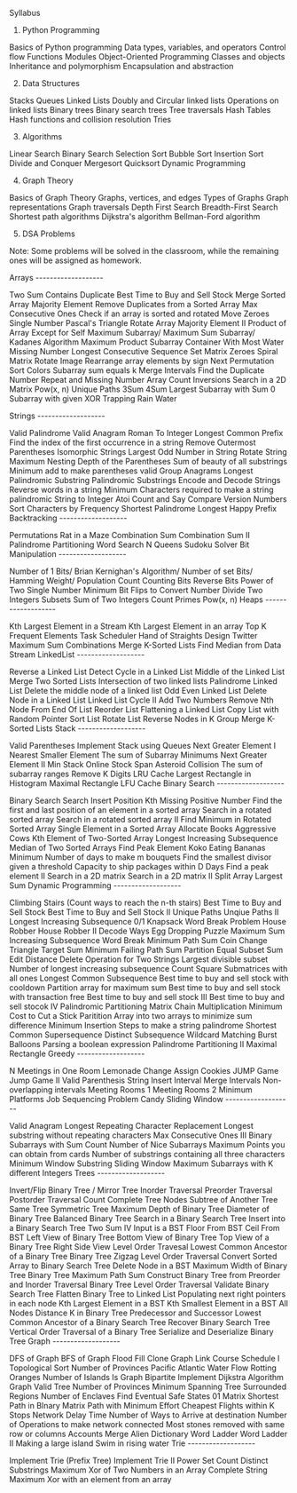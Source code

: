 Syllabus

1. Python Programming

Basics of Python programming
Data types, variables, and operators
Control flow
Functions
Modules
Object-Oriented Programming
Classes and objects
Inheritance and polymorphism
Encapsulation and abstraction

2. Data Structures

Stacks
Queues
Linked Lists
Doubly and Circular linked lists
Operations on linked lists
Binary trees
Binary search trees
Tree traversals
Hash Tables
Hash functions and collision resolution
Tries

3. Algorithms

Linear Search
Binary Search
Selection Sort
Bubble Sort
Insertion Sort
Divide and Conquer
Mergesort
Quicksort
Dynamic Programming

4. Graph Theory

Basics of Graph Theory
Graphs, vertices, and edges
Types of Graphs
Graph representations
Graph traversals
Depth First Search
Breadth-First Search
Shortest path algorithms
Dijkstra's algorithm
Bellman-Ford algorithm

5. DSA Problems

Note: Some problems will be solved in the classroom, while the remaining ones will be assigned as homework.

Arrays -------------------

Two Sum
Contains Duplicate
Best Time to Buy and Sell Stock
Merge Sorted Array
Majority Element
Remove Duplicates from a Sorted Array
Max Consecutive Ones
Check if an array is sorted and rotated
Move Zeroes
Single Number
Pascal's Triangle
Rotate Array
Majority Element II
Product of Array Except for Self
Maximum Subarray/ Maximum Sum Subarray/ Kadanes Algorithm
Maximum Product Subarray
Container With Most Water
Missing Number
Longest Consecutive Sequence
Set Matrix Zeroes
Spiral Matrix
Rotate Image
Rearrange array elements by sign
Next Permutation
Sort Colors
Subarray sum equals k
Merge Intervals
Find the Duplicate Number
Repeat and Missing Number Array
Count Inversions
Search in a 2D Matrix
Pow(x, n)
Unique Paths
3Sum
4Sum
Largest Subarray with Sum 0
Subarray with given XOR
Trapping Rain Water

Strings -------------------

Valid Palindrome
Valid Anagram
Roman To Integer
Longest Common Prefix
Find the index of the first occurrence in a string
Remove Outermost Parentheses
Isomorphic Strings
Largest Odd Number in String
Rotate String
Maximum Nesting Depth of the Parentheses
Sum of beauty of all substrings
Minimum add to make parentheses valid
Group Anagrams
Longest Palindromic Substring
Palindromic Substrings
Encode and Decode Strings
Reverse words in a string
Minimum Characters required to make a string palindromic
String to Integer Atoi
Count and Say
Compare Version Numbers
Sort Characters by Frequency
Shortest Palindrome
Longest Happy Prefix
Backtracking -------------------

Permutations
Rat in a Maze
Combination Sum
Combination Sum II
Palindrome Partitioning
Word Search
N Queens
Sudoku Solver
Bit Manipulation -------------------

Number of 1 Bits/ Brian Kernighan's Algorithm/ Number of set Bits/ Hamming Weight/ Population Count
Counting Bits
Reverse Bits
Power of Two
Single Number
Minimum Bit Flips to Convert Number
Divide Two Integers
Subsets
Sum of Two Integers
Count Primes
Pow(x, n)
Heaps -------------------

Kth Largest Element in a Stream
Kth Largest Element in an array
Top K Frequent Elements
Task Scheduler
Hand of Straights
Design Twitter
Maximum Sum Combinations
Merge K-Sorted Lists
Find Median from Data Stream
LinkedList -------------------

Reverse a Linked List
Detect Cycle in a Linked List
Middle of the Linked List
Merge Two Sorted Lists
Intersection of two linked lists
Palindrome Linked List
Delete the middle node of a linked list
Odd Even Linked List
Delete Node in a Linked List
Linked List Cycle II
Add Two Numbers
Remove Nth Node From End Of List
Reorder List
Flattening a Linked List
Copy List with Random Pointer
Sort List
Rotate List
Reverse Nodes in K Group
Merge K-Sorted Lists
Stack -------------------

Valid Parentheses
Implement Stack using Queues
Next Greater Element I
Nearest Smaller Element
The sum of Subarray Minimums
Next Greater Element II
Min Stack
Online Stock Span
Asteroid Collision
The sum of subarray ranges
Remove K Digits
LRU Cache
Largest Rectangle in Histogram
Maximal Rectangle
LFU Cache
Binary Search -------------------

Binary Search
Search Insert Position
Kth Missing Positive Number
Find the first and last position of an element in a sorted array
Search in a rotated sorted array
Search in a rotated sorted array II
Find Minimum in Rotated Sorted Array
Single Element in a Sorted Array
Allocate Books
Aggressive Cows
Kth Element of Two-Sorted Array
Longest Increasing Subsequence
Median of Two Sorted Arrays
Find Peak Element
Koko Eating Bananas
Minimum Number of days to make m bouquets
Find the smallest divisor given a threshold
Capacity to ship packages within D Days
Find a peak element II
Search in a 2D matrix
Search in a 2D matrix II
Split Array Largest Sum
Dynamic Programming -------------------

Climbing Stairs (Count ways to reach the n-th stairs)
Best Time to Buy and Sell Stock
Best Time to Buy and Sell Stock II
Unique Paths
Unqiue Paths II
Longest Increasing Subsequence
0/1 Knapsack
Word Break Problem
House Robber
House Robber II
Decode Ways
Egg Dropping Puzzle
Maximum Sum Increasing Subsequence
Word Break
Minimum Path Sum
Coin Change
Triangle
Target Sum
Minimum Failing Path Sum
Partition Equal Subset Sum
Edit Distance
Delete Operation for Two Strings
Largest divisible subset
Number of longest increasing subsequence
Count Square Submatrices with all ones
Longest Common Subsequence
Best time to buy and sell stock with cooldown
Partition array for maximum sum
Best time to buy and sell stock with transaction free
Best time to buy and sell stock III
Best time to buy and sell stocok IV
Palindromic Partitioning
Matrix Chain Multiplication
Minimum Cost to Cut a Stick
Paritition Array into two arrays to minimize sum difference
Minimum Insertion Steps to make a string palindrome
Shortest Common Supersequence
Distinct Subsequence
Wildcard Matching
Burst Balloons
Parsing a boolean expression
Palindrome Partitioning II
Maximal Rectangle
Greedy -------------------

N Meetings in One Room
Lemonade Change
Assign Cookies
JUMP Game
Jump Game II
Valid Parenthesis String
Insert Interval
Merge Intervals
Non-overlapping intervals
Meeting Rooms 1
Meeting Rooms 2
Minimum Platforms
Job Sequencing Problem
Candy
Sliding Window -------------------

Valid Anagram
Longest Repeating Character Replacement
Longest substring without repeating characters
Max Consecutive Ones III
Binary Subarrays with Sum
Count Number of Nice Subarrays
Maximum Points you can obtain from cards
Number of substrings containing all three characters
Minimum Window Substring
Sliding Window Maximum
Subarrays with K different Integers
Trees -------------------

Invert/Flip Binary Tree / Mirror Tree
Inorder Traversal
Preorder Traversal
Postorder Traversal
Count Complete Tree Nodes
Subtree of Another Tree
Same Tree
Symmetric Tree
Maximum Depth of Binary Tree
Diameter of Binary Tree
Balanced Binary Tree
Search in a Binary Search Tree
Insert into a Binary Search Tree
Two Sum IV Input is a BST
Floor From BST
Ceil From BST
Left View of Binary Tree
Bottom View of Binary Tree
Top View of a Binary Tree
Right Side View
Level Order Travesal
Lowest Common Ancestor of a Binary Tree
Binary Tree Zigzag Level Order Traversal
Convert Sorted Array to Binary Search Tree
Delete Node in a BST
Maximum Width of Binary Tree
Binary Tree Maximum Path Sum
Construct Binary Tree from Preorder and Inorder Traversal
Binary Tree Level Order Traversal
Validate Binary Search Tree
Flatten Binary Tree to Linked List
Populating next right pointers in each node
Kth Largest Element in a BST
Kth Smallest Element in a BST
All Nodes Distance K in Binary Tree
Predecessor and Successor
Lowest Common Ancestor of a Binary Search Tree
Recover Binary Search Tree
Vertical Order Traversal of a Binary Tree
Serialize and Deserialize Binary Tree
Graph -------------------

DFS of Graph
BFS of Graph
Flood Fill
Clone Graph Link
Course Schedule I
Topological Sort
Number of Provinces
Pacific Atlantic Water Flow
Rotting Oranges
Number of Islands
Is Graph Bipartite
Implement Dijkstra Algorithm
Graph Valid Tree
Number of Provinces
Minimum Spanning Tree
Surrounded Regions
Number of Enclaves
Find Eventual Safe States
01 Matrix
Shortest Path in BInary Matrix
Path with Minimum Effort
Cheapest Flights within K Stops
Network Delay Time
Number of Ways to Arrive at destination
Number of Operations to make network connected
Most stones removed with same row or columns
Accounts Merge
Alien Dictionary
Word Ladder
Word Ladder II
Making a large island
Swim in rising water
Trie -------------------

Implement Trie (Prefix Tree)
Implement Trie II
Power Set
Count Distinct Substrings
Maximum Xor of Two Numbers in an Array
Complete String
Maximum Xor with an element from an array
